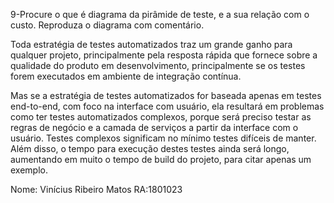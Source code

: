 9-Procure o que é diagrama da pirâmide de teste, e a sua relação com o custo. Reproduza o diagrama com comentário.

Toda estratégia de testes automatizados traz um grande ganho para qualquer projeto, 
principalmente pela resposta rápida que fornece sobre a qualidade do produto em desenvolvimento,
principalmente se os testes forem executados em ambiente de integração contínua. 

Mas se a estratégia de testes automatizados for baseada apenas em testes end-to-end, 
com foco na interface com usuário, ela resultará em problemas como ter testes automatizados complexos, 
porque será preciso testar as regras de negócio e a camada de serviços a partir da interface com o usuário. 
Testes complexos significam no mínimo testes difíceis de manter. Além disso, o tempo para 
execução destes testes ainda será longo, aumentando em muito o tempo de build do projeto, 
para citar apenas um exemplo.

Nome: Vinícius Ribeiro Matos
RA:1801023
